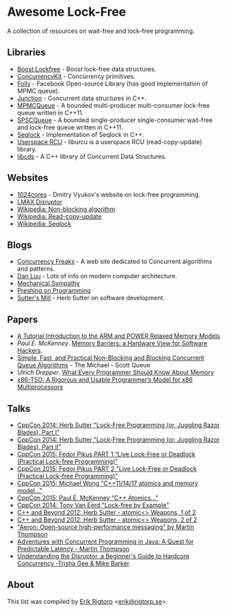 # Awesome Lock-Free

A collection of resources on wait-free and lock-free programming.

## Libraries

* [Boost.Lockfree](http://www.boost.org/doc/libs/1_60_0/doc/html/lockfree.html) - Boost lock-free data structures.
* [ConcurrencyKit](https://github.com/concurrencykit/ck) - Concurrency primitives.
* [Folly](https://github.com/facebook/folly) - Facebook Open-source Library (has good implementation of MPMC queue).
* [Junction](https://github.com/preshing/junction) - Concurrent data structures in C++.
* [MPMCQueue](https://github.com/rigtorp/MPMCQueue) - A bounded multi-producer multi-consumer lock-free queue written in C++11.
* [SPSCQueue](https://github.com/rigtorp/SPSCQueue) - A bounded single-producer single-consumer wait-free and lock-free queue written in C++11.
* [Seqlock](https://github.com/rigtorp/Seqlock) - Implementation of Seqlock in C++.
* [Userspace RCU](http://liburcu.org/) - liburcu is a userspace RCU (read-copy-update) library.
* [libcds](https://github.com/khizmax/libcds) - A C++ library of Concurrent Data Structures.

## Websites

* [1024cores](http://www.1024cores.net/) - Dmitry Vyukov's website on lock-free programming.
* [LMAX Disruptor](https://lmax-exchange.github.io/disruptor/)
* [Wikipedia: Non-blocking algorithm](https://en.wikipedia.org/wiki/Non-blocking_algorithm)
* [Wikipedia: Read-copy-update](https://en.wikipedia.org/wiki/Read-copy-update)
* [Wikipedia: Seqlock](https://en.wikipedia.org/wiki/Seqlock)

## Blogs

* [Concurrency Freaks](http://concurrencyfreaks.blogspot.com/) - A web site dedicated to Concurrent algorithms and patterns.
* [Dan Luu](http://danluu.com/) - Lots of info on modern computer architecture.
* [Mechanical Sympathy](http://mechanical-sympathy.blogspot.com/)
* [Preshing on Programming](http://preshing.com/)
* [Sutter's Mill](http://herbsutter.com/) - Herb Sutter on software development.

## Papers

* [A Tutorial Introduction to the ARM and POWER Relaxed Memory Models](http://www.cl.cam.ac.uk/~pes20/ppc-supplemental/test7.pdf)
* *Paul E. McKenney*. [Memory Barriers: a Hardware View for Software Hackers](http://irl.cs.ucla.edu/~yingdi/web/paperreading/whymb.2010.06.07c.pdf).
* [Simple, Fast, and Practical Non-Blocking and Blocking Concurrent Queue Algorithms](http://www.research.ibm.com/people/m/michael/podc-1996.pdf) - The Michael - Scott Queue
* *Ulrich Drepper*. [What Every Programmer Should Know About Memory](https://www.akkadia.org/drepper/cpumemory.pdf)
* [x86-TSO: A Rigorous and Usable Programmer’s Model for x86 Multiprocessors](http://www.cl.cam.ac.uk/~pes20/weakmemory/cacm.pdf)

## Talks

* [CppCon 2014: Herb Sutter "Lock-Free Programming (or, Juggling Razor Blades), Part I"](https://www.youtube.com/watch?v=c1gO9aB9nbs)
* [CppCon 2014: Herb Sutter "Lock-Free Programming (or, Juggling Razor Blades), Part II"](https://www.youtube.com/watch?v=CmxkPChOcvw)
* [CppCon 2015: Fedor Pikus PART 1 “Live Lock-Free or Deadlock (Practical Lock-free Programming)"](https://www.youtube.com/watch?v=lVBvHbJsg5Y)
* [CppCon 2015: Fedor Pikus PART 2 "Live Lock-Free or Deadlock (Practical Lock-free Programming)"](https://www.youtube.com/watch?v=1obZeHnAwz4)
* [CppCon 2015: Michael Wong “C++11/14/17 atomics and memory model..."](https://www.youtube.com/watch?v=DS2m7T6NKZQ)
* [CppCon 2015: Paul E. McKenney “C++ Atomics..."](https://www.youtube.com/watch?v=ZrNQKpOypqU)
* [CppCon 2014: Tony Van Eerd "Lock-free by Example"](https://www.youtube.com/watch?v=Xf35TLFKiO8)
* [C++ and Beyond 2012: Herb Sutter - atomic<> Weapons, 1 of 2](https://channel9.msdn.com/Shows/Going+Deep/Cpp-and-Beyond-2012-Herb-Sutter-atomic-Weapons-1-of-2)
* [C++ and Beyond 2012: Herb Sutter - atomic<> Weapons, 2 of 2](https://channel9.msdn.com/Shows/Going+Deep/Cpp-and-Beyond-2012-Herb-Sutter-atomic-Weapons-2-of-2)
* ["Aeron: Open-source high-performance messaging" by Martin Thompson](https://www.youtube.com/watch?v=tM4YskS94b0)
* [Adventures with Concurrent Programming in Java: A Quest for Predictable Latency - Martin Thompson](https://www.youtube.com/watch?v=eKVpea51tvo)
* [Understanding the Disruptor, a Beginner's Guide to Hardcore Concurrency -Trisha Gee & Mike Barker](https://www.youtube.com/watch?v=DCdGlxBbKU4)

## About

This list was compiled by [Erik Rigtorp](http://rigtorp.se)
<[erik@rigtorp.se](mailto:erik@rigtorp.se)>.
